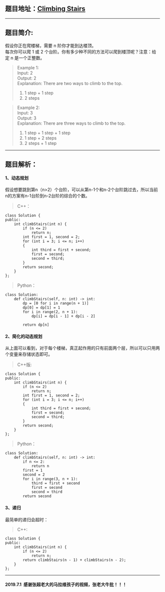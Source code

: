 ## 题目地址：[Climbing Stairs](https://leetcode.com/problems/climbing-stairs/)
---
## 题目简介:  

假设你正在爬楼梯，需要 n 阶你才能到达楼顶。  
每次你可以爬 1 或 2 个台阶。你有多少种不同的方法可以爬到楼顶呢？注意：给定 n 是一个正整数。  

> Example 1:   
> Input: 2  
> Output: 2  
> Explanation: There are two ways to climb to the top.  
> 1. 1 step + 1 step  
> 2. 2 steps  
  
> Example 2:  
> Input: 3   
> Output: 3   
> Explanation: There are three ways to climb to the top.   
> 1. 1 step + 1 step + 1 step   
> 2. 1 step + 2 steps   
> 3. 2 steps + 1 step   
---
## 题目解析：  
#### 1、动态规划   
假设想要跳到第n（n>2）个台阶，可以从第n-1个和n-2个台阶跳过去，所以当前n的方案有n-1台阶到n-2台阶的综合的个数。   

> C++：
```
class Solution {
public:
    int climbStairs(int n) {
        if (n <= 2)
            return n;
        int first = 1, second = 2;
        for (int i = 3; i <= n; i++)
        {
            int third = first + second;
            first = second;
            second = third;
        }
        return second;
    }
};
```
> Python：

```
class Solution:
    def climbStairs(self, n: int) -> int:
        dp = [0 for i in range(n + 1)]
        dp[0] = dp[1] = 1
        for i in range(2, n + 1):
            dp[i] = dp[i - 1] + dp[i - 2]
            
        return dp[n]
```   
#### 2、简化的动态规划  

从上面可以看到，对于每个楼梯，真正起作用的只有前面两个层，所以可以只用两个变量来存储状态即可。

> C++版:
```
class Solution {
public:
    int climbStairs(int n) {
        if (n <= 2)
            return n;
        int first = 1, second = 2;
        for (int i = 3; i <= n; i++)
        {
            int third = first + second;
            first = second;
            second = third;
        }
        return second;
    }
};
```

> Python：
```
class Solution:
    def climbStairs(self, n: int) -> int:
        if n <= 2:
            return n
        first = 1
        second = 2
        for i in range(3, n + 1):
            third = first + second
            first = second
            second = third
        return second
```  
  
#### 3、递归  
最简单的递归会超时：  
> C++:
```
class Solution {
public:
    int climbStairs(int n) {
        if (n <= 2)
            return n;
        return climbStairs(n - 1) + climbStairs(n - 2);
    }
};
```

---
#### 2019.7.1&nbsp;&nbsp;感谢张超老大的马拉维孩子的视频，张老大牛批！！！
